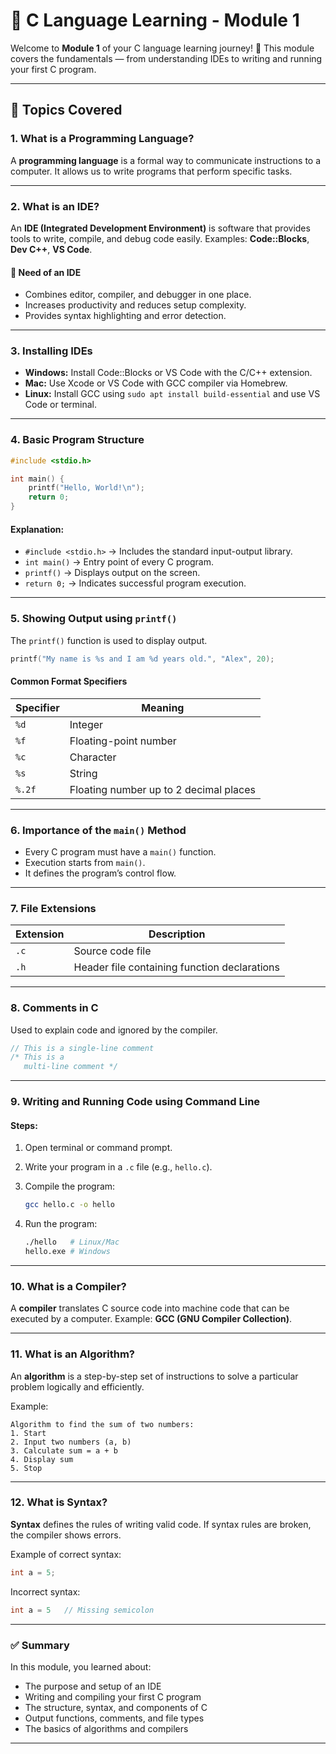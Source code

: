 # 📘 C Language Learning - Module 1

Welcome to **Module 1** of your C language learning journey! 🚀
This module covers the fundamentals — from understanding IDEs to writing and running your first C program.

---

## 🧠 Topics Covered

### 1. What is a Programming Language?

A **programming language** is a formal way to communicate instructions to a computer. It allows us to write programs that perform specific tasks.

---

### 2. What is an IDE?

An **IDE (Integrated Development Environment)** is software that provides tools to write, compile, and debug code easily.
Examples: **Code::Blocks**, **Dev C++**, **VS Code**.

#### 🧩 Need of an IDE

* Combines editor, compiler, and debugger in one place.
* Increases productivity and reduces setup complexity.
* Provides syntax highlighting and error detection.

---

### 3. Installing IDEs

* **Windows:** Install Code::Blocks or VS Code with the C/C++ extension.
* **Mac:** Use Xcode or VS Code with GCC compiler via Homebrew.
* **Linux:** Install GCC using `sudo apt install build-essential` and use VS Code or terminal.

---

### 4. Basic Program Structure

```c
#include <stdio.h>

int main() {
    printf("Hello, World!\n");
    return 0;
}
```

#### Explanation:

* `#include <stdio.h>` → Includes the standard input-output library.
* `int main()` → Entry point of every C program.
* `printf()` → Displays output on the screen.
* `return 0;` → Indicates successful program execution.

---

### 5. Showing Output using `printf()`

The `printf()` function is used to display output.

```c
printf("My name is %s and I am %d years old.", "Alex", 20);
```

#### Common Format Specifiers

| Specifier | Meaning                                |
| --------- | -------------------------------------- |
| `%d`      | Integer                                |
| `%f`      | Floating-point number                  |
| `%c`      | Character                              |
| `%s`      | String                                 |
| `%.2f`    | Floating number up to 2 decimal places |

---

### 6. Importance of the `main()` Method

* Every C program must have a `main()` function.
* Execution starts from `main()`.
* It defines the program’s control flow.

---

### 7. File Extensions

| Extension | Description                                  |
| --------- | -------------------------------------------- |
| `.c`      | Source code file                             |
| `.h`      | Header file containing function declarations |

---

### 8. Comments in C

Used to explain code and ignored by the compiler.

```c
// This is a single-line comment
/* This is a
   multi-line comment */
```

---

### 9. Writing and Running Code using Command Line

#### Steps:

1. Open terminal or command prompt.
2. Write your program in a `.c` file (e.g., `hello.c`).
3. Compile the program:

   ```bash
   gcc hello.c -o hello
   ```
4. Run the program:

   ```bash
   ./hello   # Linux/Mac
   hello.exe # Windows
   ```

---

### 10. What is a Compiler?

A **compiler** translates C source code into machine code that can be executed by a computer.
Example: **GCC (GNU Compiler Collection)**.

---

### 11. What is an Algorithm?

An **algorithm** is a step-by-step set of instructions to solve a particular problem logically and efficiently.

Example:

```text
Algorithm to find the sum of two numbers:
1. Start
2. Input two numbers (a, b)
3. Calculate sum = a + b
4. Display sum
5. Stop
```

---

### 12. What is Syntax?

**Syntax** defines the rules of writing valid code. If syntax rules are broken, the compiler shows errors.

Example of correct syntax:

```c
int a = 5;
```

Incorrect syntax:

```c
int a = 5   // Missing semicolon
```

---

### ✅ Summary

In this module, you learned about:

* The purpose and setup of an IDE
* Writing and compiling your first C program
* The structure, syntax, and components of C
* Output functions, comments, and file types
* The basics of algorithms and compilers

---
